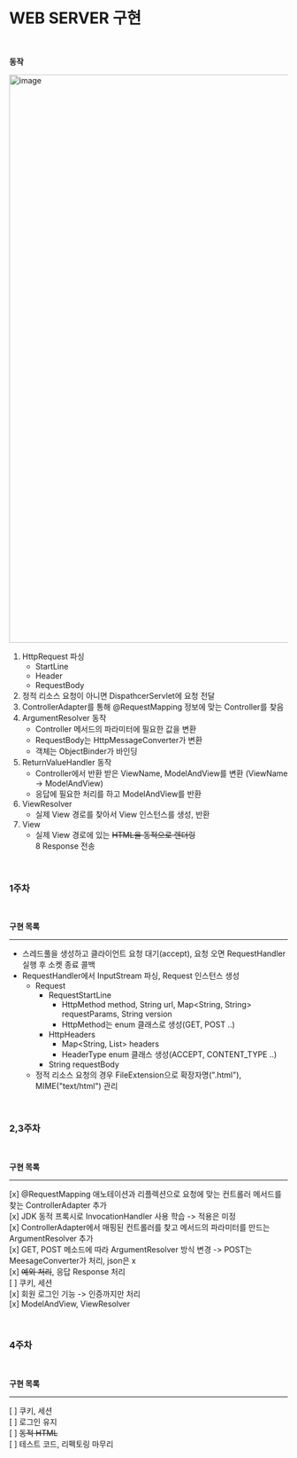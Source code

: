 # WEB SERVER 구현

<br>

**동작**

<img width="1025" alt="image" src="https://github.com/tjdqls1200/juniorForum/assets/57752068/1e8defee-4211-439d-91ce-ce0d28e6ff69">

1. HttpRequest 파싱  
   - StartLine  
   - Header  
   - RequestBody  
2. 정적 리소스 요청이 아니면 DispathcerServlet에 요청 전달  
3. ControllerAdapter를 통해 @RequestMapping 정보에 맞는 Controller를 찾음  
4. ArgumentResolver 동작  
   - Controller 메서드의 파라미터에 필요한 값을 변환  
   - RequestBody는 HttpMessageConverter가 변환  
   - 객체는 ObjectBinder가 바인딩  
5. ReturnValueHandler 동작  
   - Controller에서 반환 받은 ViewName, ModelAndView를 변환 (ViewName -> ModelAndView)   
   - 응답에 필요한 처리를 하고 ModelAndView를 반환  
6. ViewResolver  
   - 실제 View 경로를 찾아서 View 인스턴스를 생성, 반환  
7. View  
   - 실제 View 경로에 있는 ~~HTML을 동적으로 렌더링~~  
8 Response 전송  
   
<br>  

### 1주차

<br>

**구현 목록**

---

- 스레드풀을 생성하고 클라이언트 요청 대기(accept), 요청 오면 RequestHandler 실행 후 소켓 종료 콜백  
- RequestHandler에서 InputStream 파싱, Request 인스턴스 생성  
  - Request  
    - RequestStartLine  
      - HttpMethod method, String url, Map<String, String> requestParams, String version  
      - HttpMethod는 enum 클래스로 생성(GET, POST ..)  
    - HttpHeaders  
      - Map<String, List<String>> headers  
      - HeaderType enum 클래스 생성(ACCEPT, CONTENT_TYPE ..)  
    - String requestBody  
  - 정적 리소스 요청의 경우 FileExtension으로 확장자명(".html"), MIME("text/html") 관리  

<br>


### 2,3주차

<br>

**구현 목록**

---

[x] @RequestMapping 애노테이션과 리플렉션으로 요청에 맞는 컨트롤러 메서드를 찾는 ControllerAdapter 추가  
[x] JDK 동적 프록시로 InvocationHandler 사용 학습 -> 적용은 미정  
[x] ControllerAdapter에서 매핑된 컨트롤러를 찾고 메서드의 파라미터를 만드는 ArgumentResolver 추가  
[x] GET, POST 메소드에 따라 ArgumentResolver 방식 변경 -> POST는 MeesageConverter가 처리, json은 x  
[x] ~~예외 처리~~, 응답 Response 처리  
[ ] 쿠키, 세션  
[x] 회원 로그인 기능 -> 인증까지만 처리  
[x] ModelAndView, ViewResolver  

<br>

### 4주차

<br>

**구현 목록**

---

[ ] 쿠키, 세션    
[ ] 로그인 유지   
[ ] ~~동적 HTML~~  
[ ] 테스트 코드, 리펙토링 마무리  
<br>
